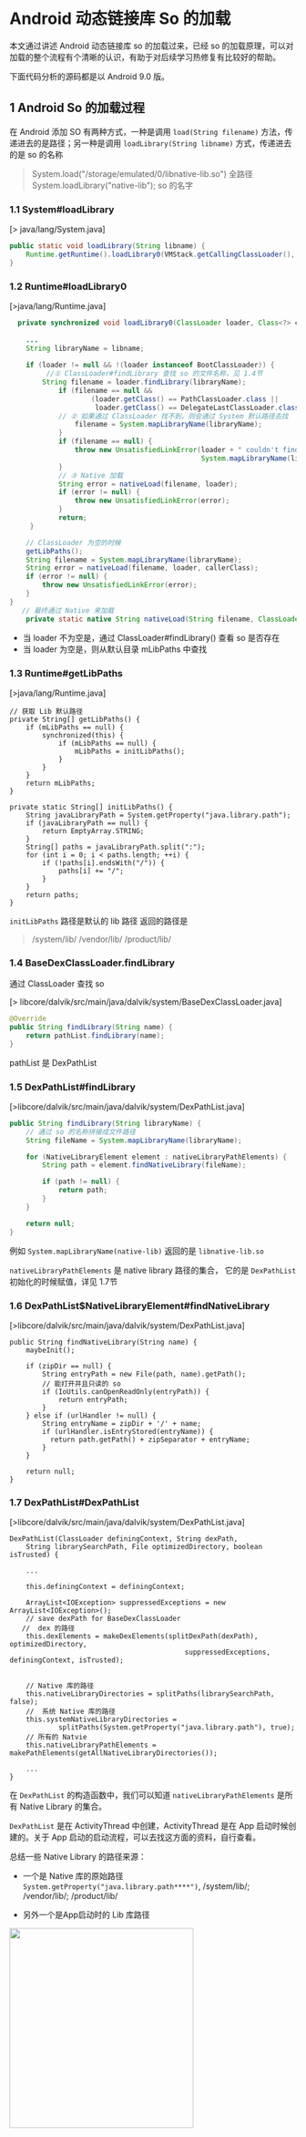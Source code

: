 # Android 动态链接库 So 的加载
本文通过讲述 Android 动态链接库 so 的加载过来，已经 so 的加载原理，可以对加载的整个流程有个清晰的认识，有助于对后续学习热修复有比较好的帮助。

下面代码分析的源码都是以 Android 9.0 版。

## 1 Android  So 的加载过程
在 Android 添加 SO 有两种方式，一种是调用 `load(String filename)` 方法，传递进去的是路径；另一种是调用 `loadLibrary(String libname)` 方式，传递进去的是 so 的名称

>System.load("/storage/emulated/0/libnative-lib.so") 全路径
>System.loadLibrary("native-lib"); so 的名字


### 1.1 System#loadLibrary
[> java/lang/System.java]

```java
public static void loadLibrary(String libname) {
    Runtime.getRuntime().loadLibrary0(VMStack.getCallingClassLoader(), libname);
}
```


### 1.2 Runtime#loadLibrary0
[>java/lang/Runtime.java]

```java
  private synchronized void loadLibrary0(ClassLoader loader, Class<?> callerClass, String libname) {
    
    ...
    String libraryName = libname;
 
    if (loader != null && !(loader instanceof BootClassLoader)) {
         //① ClassLoader#findLibrary 查找 so 的文件名称，见 1.4节
        String filename = loader.findLibrary(libraryName);
            if (filename == null &&
                    (loader.getClass() == PathClassLoader.class ||
                     loader.getClass() == DelegateLastClassLoader.class)) {
            // ② 如果通过 ClassLoader 找不到，则会通过 System 默认路径去找
                filename = System.mapLibraryName(libraryName);
            }
            if (filename == null) {
                throw new UnsatisfiedLinkError(loader + " couldn't find \"" +
                                               System.mapLibraryName(libraryName) + "\"");
            }
            // ③ Native 加载
            String error = nativeLoad(filename, loader);
            if (error != null) {
                throw new UnsatisfiedLinkError(error);
            }
            return;
     }

    // ClassLoader 为空的时候
    getLibPaths();
    String filename = System.mapLibraryName(libraryName);
    String error = nativeLoad(filename, loader, callerClass);
    if (error != null) {
        throw new UnsatisfiedLinkError(error);
    }
}
   // 最终通过 Native 来加载
    private static native String nativeLoad(String filename, ClassLoader loader, Class<?> caller)
```

- 当 loader 不为空是，通过 ClassLoader#findLibrary() 查看 so  是否存在
- 当 loader 为空是，则从默认目录 mLibPaths 中查找


### 1.3 Runtime#getLibPaths
[>java/lang/Runtime.java]

```
// 获取 Lib 默认路径
private String[] getLibPaths() {
    if (mLibPaths == null) {
        synchronized(this) {
            if (mLibPaths == null) {
                mLibPaths = initLibPaths();
            }
        }
    }
    return mLibPaths;
} 

private static String[] initLibPaths() {
    String javaLibraryPath = System.getProperty("java.library.path");
    if (javaLibraryPath == null) {
        return EmptyArray.STRING;
    }
    String[] paths = javaLibraryPath.split(":");
    for (int i = 0; i < paths.length; ++i) {
        if (!paths[i].endsWith("/")) {
            paths[i] += "/";
        }
    }
    return paths;
}  
```
`initLibPaths` 路径是默认的 lib 路径 返回的路径是

>  /system/lib/
> /vendor/lib/
> /product/lib/



### 1.4 BaseDexClassLoader.findLibrary
通过 ClassLoader 查找 so

[> libcore/dalvik/src/main/java/dalvik/system/BaseDexClassLoader.java]

```java
@Override
public String findLibrary(String name) {
    return pathList.findLibrary(name);
}
```
pathList 是 DexPathList

### 1.5 DexPathList#findLibrary

[>libcore/dalvik/src/main/java/dalvik/system/DexPathList.java]

```java
public String findLibrary(String libraryName) {
    // 通过 so 的名称拼接成文件路径
    String fileName = System.mapLibraryName(libraryName);

    for (NativeLibraryElement element : nativeLibraryPathElements) {
        String path = element.findNativeLibrary(fileName);

        if (path != null) {
            return path;
        }
    }

    return null;
}
```
例如
`System.mapLibraryName(native-lib)` 返回的是 `libnative-lib.so`

`nativeLibraryPathElements` 是 native library 路径的集合， 它的是 `DexPathList` 初始化的时候赋值，详见 1.7节

### 1.6 DexPathList$NativeLibraryElement#findNativeLibrary

[>libcore/dalvik/src/main/java/dalvik/system/DexPathList.java]

```
public String findNativeLibrary(String name) {
    maybeInit();

    if (zipDir == null) {
        String entryPath = new File(path, name).getPath();
        // 能打开并且只读的 so
        if (IoUtils.canOpenReadOnly(entryPath)) {
            return entryPath;
        }
    } else if (urlHandler != null) {
        String entryName = zipDir + '/' + name;
        if (urlHandler.isEntryStored(entryName)) {
          return path.getPath() + zipSeparator + entryName;
        }
    }

    return null;
}
```

### 1.7 DexPathList#DexPathList
[>libcore/dalvik/src/main/java/dalvik/system/DexPathList.java]

```
DexPathList(ClassLoader definingContext, String dexPath,
    String librarySearchPath, File optimizedDirectory, boolean isTrusted) {
  
    ...

    this.definingContext = definingContext;

    ArrayList<IOException> suppressedExceptions = new ArrayList<IOException>();
    // save dexPath for BaseDexClassLoader
   //  dex 的路径
    this.dexElements = makeDexElements(splitDexPath(dexPath), optimizedDirectory,
                                           suppressedExceptions, definingContext, isTrusted);

    
    // Native 库的路径
    this.nativeLibraryDirectories = splitPaths(librarySearchPath, false);
    //  系统 Native 库的路径
    this.systemNativeLibraryDirectories =
            splitPaths(System.getProperty("java.library.path"), true);
    // 所有的 Natvie
    this.nativeLibraryPathElements = makePathElements(getAllNativeLibraryDirectories());

    ...
}
```

在 `DexPathList` 的构造函数中，我们可以知道 `nativeLibraryPathElements` 是所有 Native Library 的集合。

`DexPathList` 是在 ActivityThread 中创建，ActivityThread 是在 App 启动时候创建的。关于 App 启动的启动流程，可以去找这方面的资料，自行查看。

总结一些 Native Library 的路径来源：

- 一个是 Native 库的原始路径 `System.getProperty("java.library.path****")`,
    /system/lib/; /vendor/lib/; /product/lib/
    
- 另外一个是App启动时的 Lib 库路径

<img src="android_so_img/android_so_1.png"  width="80%" height="30%">


### 1.8 Runtime#doLoad
在上面我们解决 Native Library 的路径问题，下面分析一下加载的过程

```java
private String doLoad(String name, ClassLoader loader) {
    String librarySearchPath = null;
    if (loader != null && loader instanceof BaseDexClassLoader) {
        BaseDexClassLoader dexClassLoader = (BaseDexClassLoader) loader;
        librarySearchPath = dexClassLoader.getLdLibraryPath();
    }

    synchronized (this) {
        // 调用 native 方法加载 so, librarySearchPath 就是前面分析的路径的路径
        return nativeLoad(name, loader, librarySearchPath);
    }
}

private static native String nativeLoad(String filename, ClassLoader loader,
                                            String librarySearchPath);
```

### 1.9 Runtime.c#Runtime_nativeLoad

[> libcore/ojluni/src/main/native/Runtime.c]

```
JNIEXPORT jstring JNICALL
Runtime_nativeLoad(JNIEnv* env, jclass ignored, jstring javaFilename,
                   jobject javaLoader, jclass caller)
{
    return JVM_NativeLoad(env, javaFilename, javaLoader, caller);
}
```
Runtime.c 中 `Runtime_nativeLoad` 方法会调用 `JVM_NativeLoad`

### 1.10 OpenjdkJvm.cc#JVM_NativeLoad
[>art/openjdkjvm/OpenjdkJvm.cc]

```
JNIEXPORT jstring JVM_NativeLoad(JNIEnv* env,
                                 jstring javaFilename,
                                 jobject javaLoader,
                                 jclass caller) {
  ScopedUtfChars filename(env, javaFilename);
  if (filename.c_str() == nullptr) {
    return nullptr;
  }

  std::string error_msg;
  {
    // 获取 java 虚拟机
    art::JavaVMExt* vm = art::Runtime::Current()->GetJavaVM();
    // 加载 调用java 虚拟机中 NativieLibrary 方法去加载 so
    bool success = vm->LoadNativeLibrary(env,
                                         filename.c_str(),
                                         javaLoader,
                                         caller,
                                         &error_msg);
    if (success) {
      return nullptr;
    }
  }

  ...
```
### 1.11 java_vm_ext.cc#JVM_NativeLoad
[>art/runtime/java_vm_ext.cc]

```
bool JavaVMExt::LoadNativeLibrary(JNIEnv* env,
                                  const std::string& path,
                                  jobject class_loader,
                                  std::string* error_msg) {
  error_msg->clear();

  SharedLibrary* library;
  Thread* self = Thread::Current();
  // ① 先判断 so 是否已经被加载过
  {
    MutexLock mu(self, *Locks::jni_libraries_lock_);
    library = libraries_->Get(path);
    
    ...
  
    }
    VLOG(jni) << "[Shared library \"" << path << "\" already loaded in "
              << " ClassLoader " << class_loader << "]";
    if (!library->CheckOnLoadResult()) {
      StringAppendF(error_msg, "JNI_OnLoad failed on a previous attempt "
          "to load \"%s\"", path.c_str());
      return false;
    }
    return true;
  }

  // ② 打开 so 
  ScopedLocalRef<jstring> library_path(env, GetLibrarySearchPath(env, class_loader));
  Locks::mutator_lock_->AssertNotHeld(self);
  const char* path_str = path.empty() ? nullptr : path.c_str();
  bool needs_native_bridge = false;
  void* handle = android::OpenNativeLibrary(env,
                                            runtime_->GetTargetSdkVersion(),
                                            path_str,
                                            class_loader,
                                            library_path.get(),
                                            &needs_native_bridge,
                                            error_msg);

  VLOG(jni) << "[Call to dlopen(\"" << path << "\", RTLD_NOW) returned " << handle << "]";

  // 打开失败返回
  if (handle == nullptr) {
    VLOG(jni) << "dlopen(\"" << path << "\", RTLD_NOW) failed: " << *error_msg;
    return false;
  }
  
  // 检测异常
  if (env->ExceptionCheck() == JNI_TRUE) {
    LOG(ERROR) << "Unexpected exception:";
    env->ExceptionDescribe();
    env->ExceptionClear();
  }
  
  // ③ 创建一个新的 SharedLibrary 结构体放到 libraries 中
  bool created_library = false;
  {
    // Create SharedLibrary ahead of taking the libraries lock to maintain lock ordering.
    std::unique_ptr<SharedLibrary> new_library(
        new SharedLibrary(env,
                          self,
                          path,
                          handle,
                          needs_native_bridge,
                          class_loader,
                          class_loader_allocator));

    MutexLock mu(self, *Locks::jni_libraries_lock_);
    library = libraries_->Get(path);
    if (library == nullptr) {  // We won race to get libraries_lock.
      library = new_library.release();
      libraries_->Put(path, library);
      created_library = true;
    }
  }
  if (!created_library) {
    LOG(INFO) << "WOW: we lost a race to add shared library: "
        << "\"" << path << "\" ClassLoader=" << class_loader;
    return library->CheckOnLoadResult();
  }
  VLOG(jni) << "[Added shared library \"" << path << "\" for ClassLoader " << class_loader << "]";

  // ④ 查找 ”JNI_OnLoad“ 符号
  bool was_successful = false;
  void* sym = library->FindSymbol("JNI_OnLoad", nullptr);
  // 没有查找到， 标记为加载成功
  if (sym == nullptr) {
    VLOG(jni) << "[No JNI_OnLoad found in \"" << path << "\"]";
    was_successful = true;
  } else {
    // 如果我们在 JNI 中已经复写了 JNI_OnLoad 方法，则需要重写 ClassLoader
    ScopedLocalRef<jobject> old_class_loader(env, env->NewLocalRef(self->GetClassLoaderOverride()));
    self->SetClassLoaderOverride(class_loader);

    VLOG(jni) << "[Calling JNI_OnLoad in \"" << path << "\"]";
    typedef int (*JNI_OnLoadFn)(JavaVM*, void*);
    JNI_OnLoadFn jni_on_load = reinterpret_cast<JNI_OnLoadFn>(sym);
    int version = (*jni_on_load)(this, nullptr);
    
    ...

    self->SetClassLoaderOverride(old_class_loader.get());

    // 判断 JNI 版本
    if (version == JNI_ERR) {
      StringAppendF(error_msg, "JNI_ERR returned from JNI_OnLoad in \"%s\"", path.c_str());
    } else if (JavaVMExt::IsBadJniVersion(version)) {
      StringAppendF(error_msg, "Bad JNI version returned from JNI_OnLoad in \"%s\": %d",
                    path.c_str(), version);

    } else {
      was_successful = true;
    }
    ...
  }

  // 返回加载结果
  library->SetResult(was_successful);
  return was_successful;
}

```
上面的内容比较多，需要一步步分析

- 第一步是判断 so 是否已经被加载过，如果已经加载过了，则直接返回加载成功
- 第二步是打开 so, 返回 `handle`句柄，如果返回的句柄为空，这份表示加载失败
- 第三步是创建一个 `SharedLibrary` 结构体，放到 `libraries` 中缓存
- 第四步是查找 `JNI_OnLoad` 符号，这里分两种情况
    - 如果在 JNI 中没有写 `JNI_OnLoad` 方法，找不到符号，返回加成功
    - 另一种情况是，如果 JNI 中有 `JNI_OnLoad` 方法，则会重写当前的 ClassLoader, 并且判断 JNI 版本

从上面的第四步，**我们可以知道加载 so 中 JNI 的入口是 `JNI_OnLoad` 方法，所以在写 JNI 的时候，会在 `JNI_OnLoad`方法中做一些初始化的工作。另外一个就是，如果写了 `JNI_OnLoad` 方法，就要指定 JNI 版本。**


判断 JNI 的版本

[>art/runtime/java_vm_ext.cc]

```
bool JavaVMExt::IsBadJniVersion(int version) {
  // We don't support JNI_VERSION_1_1. These are the only other valid versions.
  return version != JNI_VERSION_1_2 && version != JNI_VERSION_1_4 && version != JNI_VERSION_1_6;
}
```
上面是判断 JNI 版本，可以看到只能是 `JNI_VERSION_1_2,JNI_VERSION_1_4,JNI_VERSION_1_6` 三个版本

下来是我们平时在写 JNI 的时候, `JNI_OnLoad` 方法中需要给定 jni 的版本， 同时做一些初始化的工作。

```
int JNI_OnLoad(JavaVM *vm, void *reserved) {
    JNIEnv *env;
    jVM = vm;

    // 设定 jni 版本为 1_4
    if ((*vm)->GetEnv(vm, (void **) &env, JNI_VERSION_1_4) != JNI_OK) { 
        return -1;
    }
    
    // 初始化的工作
     android_dumpVideo = (*env)->GetStaticMethodID(env, cEmulator, "bitblt",
                                                  "(Ljava/nio/ByteBuffer;)V");

    if (android_dumpVideo == NULL) {
        __android_log_print(ANDROID_LOG_ERROR, "mame4droid-jni", "Failed to find method bitblt");
        return -1;
    }

    android_changeVideo = (*env)->GetStaticMethodID(env, cEmulator, "changeVideo", "(IIII)V");

    if (android_changeVideo == NULL) {
        __android_log_print(ANDROID_LOG_ERROR, "mame4droid-jni",
                            "Failed to find method changeVideo");
        return -1;
    }
}

```

## 2. So 的加载原理
在前面的部分，我们梳理了 so 加载的整个流程，但这个过程还有一些以为，包括：

- ClassLoader 从哪里来
- Native 库是怎样来的
- so 是怎样到 Native 库里面的

下面将一个个来查找这些疑问的答案

### 2.1 ClassLoader 是怎样来的

### 2.1.1 System#loadLibrary
[> java/lang/System.java]

```java
public static void loadLibrary(String libname) {
      Runtime.getRuntime().loadLibrary0(VMStack.getCallingClassLoader(), libname);
}
```
加载的 ClassLoader 从 VMStack 中获取， VMStack 再去从 Native 中获取

[>/libcore/libart/src/main/java/dalvik/system/VMStack.java]

```
@FastNative
native public static ClassLoader getCallingClassLoader();
```

### 2.1.2 ActivityThread#handleBindApplication

[>/frameworks/base/core/java/android/app/ActivityThread.java]


在 ActivityThread 是 Android App 启动的入口，关于 App 的启动可参考其他资料。 
App 启动过程，会调到 ActivityThread#handleBindApplication 方法。
在这个方法中，会创建 `LoadedApk`  并且传入进去 Context 中的 ClassLoader.  
Context 的实现是 ContextImpl，Context#getClassLoader() 方法，去看 ContextImpl#getClassLoader()， 详见 2.1.3


```java
private void handleBindApplication(AppBindData data) {
    
    ...
    
    // 创建 LoadedApk，使用是 Context 的 ClassLoader
    LoadedApk pi = getPackageInfo(instrApp, data.compatInfo, appContext.getClassLoader(), false, true, false);
    // 将 ActivityThread 和 LoadedApk 作为创建 ContextImpl 的参数
    ContextImpl instrContext = ContextImpl.createAppContext(this, pi);

    try {
        java.lang.ClassLoader cl = instrContext.getClassLoader();
        mInstrumentation = (Instrumentation) cl.loadClass(data.instrumentationName.getClassName())
                .newInstance();
    } catch (Exception e) {
        throw new RuntimeException(
                "Unable to instantiate instrumentation " + data.instrumentationName + ": " + e.toString(), e);
    }
    ...
}
```

### 2.1.3 ContextImpl#getClassLoader

[>/frameworks/base/core/java/android/app/ContextImpl.java]

```java

@Override
public ClassLoader getClassLoader() {
    return mClassLoader != null ? mClassLoader : (mPackageInfo != null ? mPackageInfo.getClassLoader() : ClassLoader.getSystemClassLoader());
}

```
这里的逻辑有点绕，将代码整理改成下面，会更加容易看懂

```java
@Override
public ClassLoader getClassLoader() {
    if (mClassLoader != null){
        return mClassLoader;
    }
    if (mPackageInfo != null){
      return mPackageInfo.getClassLoader();
    } else {
      return ClassLoader.getSystemClassLoader();
    }
}
```
经过整理的代码逻辑就很清晰了，第一次进来的时候 mClassLoader 是空的，只要看后面的逻辑。
mPackageInfo是 LoadApk, mPackageInfo 不会为空，在 2.1.2 节知道它是 ContextImpl 创建的时候传进来的mP。所以，ackageInfo.getClassLoader()  是调用了  LoadApk#getClassLoader() 方法，关于这个方法详见 2.1.4


### 2.1.4 LoadApk#getClassLoader

[>/frameworks/base/core/java/android/app/LoadApk.java]

```java
  public ClassLoader getClassLoader() {
    synchronized (this) {
        if (mClassLoader == null) {
            createOrUpdateClassLoaderLocked(null /*addedPaths*/);
        }
        return mClassLoader;
    }
}


private void createOrUpdateClassLoaderLocked(List<String> addedPaths)

    ···
    // 创建 LoadApk 的时候，传进 mIncludeCode 的值是 false
    if (!mIncludeCode) {
            if (mClassLoader == null) {
                StrictMode.ThreadPolicy oldPolicy = StrictMode.allowThreadDiskReads();
                mClassLoader = ApplicationLoaders.getDefault().getClassLoader(
                        "" /* codePath */, mApplicationInfo.targetSdkVersion, isBundledApp,
                        librarySearchPath, libraryPermittedPath, mBaseClassLoader,
                        null /* classLoaderName */);
                StrictMode.setThreadPolicy(oldPolicy);
                mAppComponentFactory = AppComponentFactory.DEFAULT;
            }

            return;
    }
        
    // 调用  ApplicationLoaders.getDefault() 创建 ClassLoader, 
     if (mClassLoader == null) {
        ..
        mClassLoader = ApplicationLoaders.getDefault().getClassLoader(zip,
                mApplicationInfo.targetSdkVersion, isBundledApp, librarySearchPath,
                libraryPermittedPath, mBaseClassLoader,
                mApplicationInfo.classLoaderName);
        mAppComponentFactory = createAppFactory(mApplicationInfo, mClassLoader);
    
       ...
    }
        
    ···
}
```

### 2.1.5 ApplicationLoaders#getClassLoader

[>/frameworks/base/core/java/android/app/ApplicationLoaders.java]

```java
ClassLoader getClassLoader(String zip, int targetSdkVersion, boolean isBundled,
                           String librarySearchPath, String libraryPermittedPath,
                           ClassLoader parent, String classLoaderName) {
    // For normal usage the cache key used is the same as the zip path.
    return getClassLoader(zip, targetSdkVersion, isBundled, librarySearchPath,
                          libraryPermittedPath, parent, zip, classLoaderName);
}


 private ClassLoader getClassLoader(String zip, int targetSdkVersion, boolean isBundled,
                                       String librarySearchPath, String libraryPermittedPath,
                                       ClassLoader parent, String cacheKey,
                                       String classLoaderName) {
 
    ClassLoader baseParent = ClassLoader.getSystemClassLoader().getParent();
        
      synchronized (mLoaders) {
            if (parent == null) {
                parent = baseParent;
            }
            // 试图从缓存总去取 ClassLoader
            if (parent == baseParent) {
                ClassLoader loader = mLoaders.get(cacheKey);
                if (loader != null) {
                    return loader;
                }
            }
            
            // 创建 ClassLoader
            ClassLoader classloader = ClassLoaderFactory.createClassLoader(
                    zip,  librarySearchPath, libraryPermittedPath, parent,
                    targetSdkVersion, isBundled, classLoaderName);
                mLoaders.put(cacheKey, classloader);
                return classloader;
            }

        ...
        }
    }
```

### 2.1.6 ClassLoaderFactory#createClassLoader
    
[>/frameworks/base/core/java/com/android/internal/os/ClassLoaderFactory.java]

```java
public static ClassLoader createClassLoader(String dexPath,
    String librarySearchPath, ClassLoader parent, String classloaderName) {
    if (isPathClassLoaderName(classloaderName)) {
        return new PathClassLoader(dexPath, librarySearchPath, parent);
    } else if (isDelegateLastClassLoaderName(classloaderName)) {
        return new DelegateLastClassLoader(dexPath, librarySearchPath, parent);
    }

    throw new AssertionError("Invalid classLoaderName: " + classloaderName);
}
```

经过上面这么多步，终于看到了创建创建 ClassLoader 的地方.
根据参数的 classloaderName 的不同，会创建  PathClassLoader 或者 DelegateLastClassLoader。 

classloaderName 参数是 app 启动的时候传下来的，见 2.1.4 节

总的来说，**ClassLoader 是 app 启动的时候， ActivityThread 中经过一步步的调用，最后在 ApplicationLoaders 中用 ClassLoaderFactory 创建。**

ClassLoader 的分类

<img src="android_so_img/android_so_2.png"  width="80%" height="30%">

关于不同的 ClassLoader 有不同的作用，可以去查相关的资料

到此，我们的第一个问题解决了，ClassLoader 是 app 启动的时候在 ActivityThread 中创建。 


## 2.2 Native 库是怎样来的
通过对 DexPathList 的分析，可以知道 Native Library 来自来自两个地方

- 一个是 DexPathList 创建的时候，构造函数传进来的 librarySearchPath。

- 另外一个是 addNativePath(Collection<String> libPaths)
例如 :
> /data/app/com.test.baidu/base.apk!/lib/armeabi-v7a

### 2.2.1 DexPathList#findLibrary
在第一章的时候，加载 so 会调用到 DexPathList#findLibrary 方法，在这个方法里面会遍历 nativeLibraryPathElements。 nativeLibraryPathElements 是 NativeLibrary 路径的集合。

```java
public String findLibrary(String libraryName) {
    
    String fileName = System.mapLibraryName(libraryName);

    for (NativeLibraryElement element : nativeLibraryPathElements) {
        String path = element.findNativeLibrary(fileName);
        if (path != null) {
            return path;
        }
    }
    return null;
}

```
System.mapLibraryName 的实现是在 System.c 里面，返回 so 的文件名，例如 
> libraryName 是 test_baidu, 
> System.mapLibraryName('test_baidu') 返回的是  libtest_baidu.so


下面要看看 `nativeLibraryPathElements`是怎么来的
NativeLibraryElement 类是 Native Library 的路径元素

```
 static class NativeLibraryElement {
        
    private final File path;
    private final String zipDir;

    public NativeLibraryElement(File dir) {
        this.path = dir;
        this.zipDir = null;
    }

    public NativeLibraryElement(File zip, String zipDir) {
        this.path = zip;
        this.zipDir = zipDir;

        if (zipDir == null) {
          throw new IllegalArgumentException();
        }
    }
    ...
}
```
### 2.2.1 DexPathList#DexPathList 构造函数

```
DexPathList(ClassLoader definingContext, String dexPath,
            String librarySearchPath, File optimizedDirectory, boolean isTrusted) {
            
    ...

    this.dexElements = makeDexElements(splitDexPath(dexPath), optimizedDirectory,
                                           suppressedExceptions, definingContext, isTrusted);

    //  ① 创建是传入进来的 librarySearchPath
    this.nativeLibraryDirectories = splitPaths(librarySearchPath, false);
        
   //  ② 系统的 "java.library.path" 路径  
    this.systemNativeLibraryDirectories = splitPaths(System.getProperty("java.library.path"), true);
    List<File> allNativeLibraryDirectories = new ArrayList<>(nativeLibraryDirectories);
    allNativeLibraryDirectories.addAll(systemNativeLibraryDirectories);
    this.nativeLibraryPathElements = makePathElements(allNativeLibraryDirectories);

   ...
}
```
在 DexPathList 的构造函数中，我们可以看到 Native library 存在两个方面

- 一个是传入进来的 librarySearchPath
- 另外一个是通过虚拟机属性 `java.library.path` 获取的系统 Native 库


### 2.2.2 DexPathList#addNativePath

外部添加的 libPaths 路径
例如 
> /data/app/com.test.baidu/base.apk!/lib/armeabi-v7a

DexPathList#addNativePath 是在 ApplicationLoaders#addNative 中调用，见 2.2.3

```
public void addNativePath(Collection<String> libPaths) {
    if (libPaths.isEmpty()) {
        return;
    }
    List<File> libFiles = new ArrayList<>(libPaths.size());
    for (String path : libPaths) {
        libFiles.add(new File(path));
    }
    ArrayList<NativeLibraryElement> newPaths =
            new ArrayList<>(nativeLibraryPathElements.length + libPaths.size());
    newPaths.addAll(Arrays.asList(nativeLibraryPathElements));
    for (NativeLibraryElement element : makePathElements(libFiles)) {
        if (!newPaths.contains(element)) {
            newPaths.add(element);
        }
    }
    nativeLibraryPathElements = newPaths.toArray(new NativeLibraryElement[newPaths.size()]);
}
```
### 2.2.3 ApplicationLoaders#addNative

[>/frameworks/base/core/java/android/app/ApplicationLoaders.java]

```
void addNative(ClassLoader classLoader, Collection<String> libPaths) {
        if (!(classLoader instanceof PathClassLoader)) {
            throw new IllegalStateException("class loader is not a PathClassLoader");
        }
        final PathClassLoader baseDexClassLoader = (PathClassLoader) classLoader;
        baseDexClassLoader.addNativePath(libPaths);
    }
```

### 2.2.4 LoadedApk#createOrUpdateClassLoaderLocked

[> /frameworks/base/core/java/android/app/LoadedApk.java]

```
private void createOrUpdateClassLoaderLocked(List<String> addedPaths) {
        
    ...
       
    // ① 默认 library 的路径
   final String defaultSearchPaths = System.getProperty("java.library.path");
    final boolean treatVendorApkAsUnbundled = !defaultSearchPaths.contains("/vendor/lib");
    if (mApplicationInfo.getCodePath() != null
            && mApplicationInfo.isVendor() && treatVendorApkAsUnbundled) {
        isBundledApp = false;
    }

    // ②
    makePaths(mActivityThread, isBundledApp, mApplicationInfo, zipPaths, libPaths);
    String libraryPermittedPath = mDataDir;
    
    ...
    
  // ③ 创建 ClassLoader
   if (mClassLoader == null) {
        ...
        mClassLoader = ApplicationLoaders.getDefault().getClassLoader(zip,
                mApplicationInfo.targetSdkVersion, isBundledApp, librarySearchPath,
                libraryPermittedPath, mBaseClassLoader,
                mApplicationInfo.classLoaderName);
        mAppComponentFactory = createAppFactory(mApplicationInfo, mClassLoader);

        ...
    }

    if (!libPaths.isEmpty() && SystemProperties.getBoolean(PROPERTY_NAME_APPEND_NATIVE, true)) {
        ...
        try {
            // ④ 添加 libPaths 路径
        ApplicationLoaders.getDefault().addNative(mClassLoader, libPaths);
        } finally {
            StrictMode.setThreadPolicy(oldPolicy);
        }
    }
    
    ...
    
    // ⑤ 其他的 lib 路径 到 defaultSearchPaths
  List<String> extraLibPaths = new ArrayList<>(3);
    String abiSuffix = VMRuntime.getRuntime().is64Bit() ? "64" : "";
    if (!defaultSearchPaths.contains("/vendor/lib")) {
        extraLibPaths.add("/vendor/lib" + abiSuffix);
    }
    if (!defaultSearchPaths.contains("/odm/lib")) {
        extraLibPaths.add("/odm/lib" + abiSuffix);
    }
    if (!defaultSearchPaths.contains("/product/lib")) {
        extraLibPaths.add("/product/lib" + abiSuffix);
    }
    if (!extraLibPaths.isEmpty()) {
        ...
        try {
            // ⑥ 将 其他 lib 路径也添加到 DexPathList 中
            ApplicationLoaders.getDefault().addNative(mClassLoader, extraLibPaths);
        } finally {
            StrictMode.setThreadPolicy(oldPolicy);
        }
    }
}
```
createOrUpdateClassLoaderLocked 方法里面创建 ClassLoader 并且设置 lib 路径

- 首先 defaultSearchPaths 默认路径，在 ①⑤中获取并放置进去，包含

>  /system/lib/
> /vendor/lib/
> /product/lib/

- 其次，在 ② 中 makePaths
- 在 ④⑥中将 libs 路径添加到 DexPathList 中

### 2.2.5 LoadedApk#makePaths

```
public static void makePaths(ActivityThread activityThread,
                                 boolean isBundledApp,
                                 ApplicationInfo aInfo,
                                 List<String> outZipPaths,
                                 List<String> outLibPaths) {
    final String appDir = aInfo.sourceDir;
    // aInfo.nativeLibraryDir 的来源在 ActivityThread#getInstrumentationLibrary 中
    final String libDir = aInfo.nativeLibraryDir;
    final String[] sharedLibraries = aInfo.sharedLibraryFiles;
        
    ...
    
    String instrumentationLibDir = activityThread.mInstrumentationLibDir;
    String instrumentedLibDir = activityThread.mInstrumentedLibDir;
    
    ...
    
    if (outLibPaths != null) {
        outLibPaths.add(instrumentationLibDir);
        if (!instrumentationLibDir.equals(instrumentedLibDir)) {
            outLibPaths.add(instrumentedLibDir);
        }
     }
    
        if (outLibPaths != null) {
        outLibPaths.add(instrumentationLibDir);
        if (!instrumentationLibDir.equals(instrumentedLibDir)) {
            outLibPaths.add(instrumentedLibDir);
        }
        
        ...
         
        if (outLibPaths.isEmpty()) {
            outLibPaths.add(libDir);
        }

        ① 根据 cpu 的不同添加不同路径
        if (aInfo.primaryCpuAbi != null) {
            if (aInfo.targetSdkVersion < Build.VERSION_CODES.N) {
                outLibPaths.add("/system/fake-libs" +
                    (VMRuntime.is64BitAbi(aInfo.primaryCpuAbi) ? "64" : ""));
            }
            for (String apk : outZipPaths) {
                outLibPaths.add(apk + "!/lib/" + aInfo.primaryCpuAbi);
            }
        }

        if (isBundledApp) {
outLibPaths.add(System.getProperty("java.library.path"));
        }      
}                              
                                 
```
在 ① 中，会根据 cpu 架构的不同，而添加不同路径，例如，如果手机 cpu 的架构 是 armeabi-v7a, 那 `apk + "!/lib/" + aInfo.primaryCpuAbi` 就是

> data/app/包名==/base.apk!/lib/armeabli-v7a


### 2.2.6 ActivityThread#getInstrumentationLibrary 

[>/frameworks/base/core/java/android/app/ActivityThread.java]

```
private String getInstrumentationLibrary(ApplicationInfo appInfo, InstrumentationInfo insInfo) {
    if (appInfo.primaryCpuAbi != null && appInfo.secondaryCpuAbi != null
            && appInfo.secondaryCpuAbi.equals(insInfo.secondaryCpuAbi)) {
       
        String secondaryIsa =
                VMRuntime.getInstructionSet(appInfo.secondaryCpuAbi);
        final String secondaryDexCodeIsa =
                SystemProperties.get("ro.dalvik.vm.isa." + secondaryIsa);
        secondaryIsa = secondaryDexCodeIsa.isEmpty() ? secondaryIsa : secondaryDexCodeIsa;

        final String runtimeIsa = VMRuntime.getRuntime().vmInstructionSet();
        if (runtimeIsa.equals(secondaryIsa)) {
            return insInfo.secondaryNativeLibraryDir;
        }
    }
    return insInfo.nativeLibraryDir;
}
```
在 ActivityThread 中的 nativeLibraryDir 通过 getInstrumentationLibrary 方法获取，也是通过 `SystemProperties.get("ro.dalvik.vm.isa." + secondaryIsa);` 系统属性获取



总的来说 NativeLibraryPath 主要是来至于几个方面

- 一个是系统的 `java.library.path` 属性，是
 
 >/system/lib
 /vendor/lib
 /product/lib

- 一个是 `apk + "!/lib/" + aInfo.primaryCpuAbi` 
> /data/app/包名==/base.apk!/lib/armeabli-v7a


- 一个是 `"ro.dalvik.vm.isa." + secondaryIsa` 属性
> /data/app/包名==/lib/arm

如下图中的 nativeLiraryPathsElements中的路径
<img src="android_so_img/android_so_1.png"  width="80%" height="30%">



